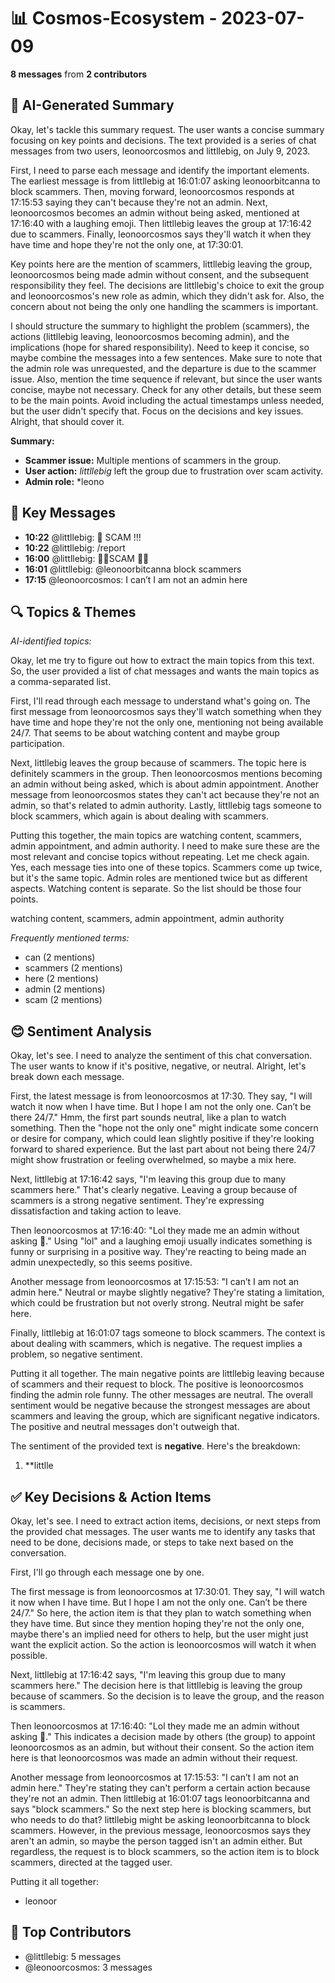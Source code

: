 # 📊 Cosmos-Ecosystem - 2023-07-09
**8 messages** from **2 contributors**

## 📝 AI-Generated Summary
<think>
Okay, let's tackle this summary request. The user wants a concise summary focusing on key points and decisions. The text provided is a series of chat messages from two users, leonoorcosmos and littllebig, on July 9, 2023.

First, I need to parse each message and identify the important elements. The earliest message is from littllebig at 16:01:07 asking leonoorbitcanna to block scammers. Then, moving forward, leonoorcosmos responds at 17:15:53 saying they can't because they're not an admin. Next, leonoorcosmos becomes an admin without being asked, mentioned at 17:16:40 with a laughing emoji. Then littllebig leaves the group at 17:16:42 due to scammers. Finally, leonoorcosmos says they'll watch it when they have time and hope they're not the only one, at 17:30:01.

Key points here are the mention of scammers, littllebig leaving the group, leonoorcosmos being made admin without consent, and the subsequent responsibility they feel. The decisions are littllebig's choice to exit the group and leonoorcosmos's new role as admin, which they didn't ask for. Also, the concern about not being the only one handling the scammers is important.

I should structure the summary to highlight the problem (scammers), the actions (littllebig leaving, leonoorcosmos becoming admin), and the implications (hope for shared responsibility). Need to keep it concise, so maybe combine the messages into a few sentences. Make sure to note that the admin role was unrequested, and the departure is due to the scammer issue. Also, mention the time sequence if relevant, but since the user wants concise, maybe not necessary. Check for any other details, but these seem to be the main points. Avoid including the actual timestamps unless needed, but the user didn't specify that. Focus on the decisions and key issues. Alright, that should cover it.
</think>

**Summary:**  
- **Scammer issue:** Multiple mentions of scammers in the group.  
- **User action:** *littllebig* left the group due to frustration over scam activity.  
- **Admin role:** *leono

## 💬 Key Messages
- **10:22** @littllebig: 🚨 SCAM !!!
- **10:22** @littllebig: /report
- **16:00** @littllebig: 🚨🚨SCAM 🚨🚨
- **16:01** @littllebig: @leonoorbitcanna block scammers
- **17:15** @leonoorcosmos: I can’t I am not an admin here

## 🔍 Topics & Themes
*AI-identified topics:*
> <think>
Okay, let me try to figure out how to extract the main topics from this text. So, the user provided a list of chat messages and wants the main topics as a comma-separated list.

First, I'll read through each message to understand what's going on. The first message from leonoorcosmos says they'll watch something when they have time and hope they're not the only one, mentioning not being available 24/7. That seems to be about watching content and maybe group participation.

Next, littllebig leaves the group because of scammers. The topic here is definitely scammers in the group. Then leonoorcosmos mentions becoming an admin without being asked, which is about admin appointment. Another message from leonoorcosmos states they can't act because they're not an admin, so that's related to admin authority. Lastly, littllebig tags someone to block scammers, which again is about dealing with scammers.

Putting this together, the main topics are watching content, scammers, admin appointment, and admin authority. I need to make sure these are the most relevant and concise topics without repeating. Let me check again. Yes, each message ties into one of these topics. Scammers come up twice, but it's the same topic. Admin roles are mentioned twice but as different aspects. Watching content is separate. So the list should be those four points.
</think>

watching content, scammers, admin appointment, admin authority

*Frequently mentioned terms:*
- can (2 mentions)
- scammers (2 mentions)
- here (2 mentions)
- admin (2 mentions)
- scam (2 mentions)

## 😊 Sentiment Analysis
<think>
Okay, let's see. I need to analyze the sentiment of this chat conversation. The user wants to know if it's positive, negative, or neutral. Alright, let's break down each message.

First, the latest message is from leonoorcosmos at 17:30. They say, "I will watch it now when I have time. But I hope I am not the only one. Can’t be there 24/7." Hmm, the first part sounds neutral, like a plan to watch something. Then the "hope not the only one" might indicate some concern or desire for company, which could lean slightly positive if they're looking forward to shared experience. But the last part about not being there 24/7 might show frustration or feeling overwhelmed, so maybe a mix here.

Next, littllebig at 17:16:42 says, "I'm leaving this group due to many scammers here." That's clearly negative. Leaving a group because of scammers is a strong negative sentiment. They're expressing dissatisfaction and taking action to leave.

Then leonoorcosmos at 17:16:40: "Lol they made me an admin without asking 🤣." Using "lol" and a laughing emoji usually indicates something is funny or surprising in a positive way. They're reacting to being made an admin unexpectedly, so this seems positive.

Another message from leonoorcosmos at 17:15:53: "I can’t I am not an admin here." Neutral or maybe slightly negative? They're stating a limitation, which could be frustration but not overly strong. Neutral might be safer here.

Finally, littllebig at 16:01:07 tags someone to block scammers. The context is about dealing with scammers, which is negative. The request implies a problem, so negative sentiment.

Putting it all together. The main negative points are littllebig leaving because of scammers and their request to block. The positive is leonoorcosmos finding the admin role funny. The other messages are neutral. The overall sentiment would be negative because the strongest messages are about scammers and leaving the group, which are significant negative indicators. The positive and neutral messages don't outweigh that.
</think>

The sentiment of the provided text is **negative**. Here's the breakdown:  

1. **littlle

## ✅ Key Decisions & Action Items
<think>
Okay, let's see. I need to extract action items, decisions, or next steps from the provided chat messages. The user wants me to identify any tasks that need to be done, decisions made, or steps to take next based on the conversation.

First, I'll go through each message one by one.

The first message is from leonoorcosmos at 17:30:01. They say, "I will watch it now when I have time. But I hope I am not the only one. Can’t be there 24/7." So here, the action item is that they plan to watch something when they have time. But since they mention hoping they're not the only one, maybe there's an implied need for others to help, but the user might just want the explicit action. So the action is leonoorcosmos will watch it when possible.

Next, littllebig at 17:16:42 says, "I'm leaving this group due to many scammers here." The decision here is that littllebig is leaving the group because of scammers. So the decision is to leave the group, and the reason is scammers.

Then leonoorcosmos at 17:16:40: "Lol they made me an admin without asking 🤣." This indicates a decision made by others (the group) to appoint leonoorcosmos as an admin, but without their consent. So the action item here is that leonoorcosmos was made an admin without their request.

Another message from leonoorcosmos at 17:15:53: "I can’t I am not an admin here." They're stating they can't perform a certain action because they're not an admin. Then littllebig at 16:01:07 tags leonoorbitcanna and says "block scammers." So the next step here is blocking scammers, but who needs to do that? littllebig might be asking leonoorbitcanna to block scammers. However, in the previous message, leonoorcosmos says they aren't an admin, so maybe the person tagged isn't an admin either. But regardless, the request is to block scammers, so the action item is to block scammers, directed at the tagged user.

Putting it all together:

- leonoor

## 👥 Top Contributors
- @littllebig: 5 messages
- @leonoorcosmos: 3 messages